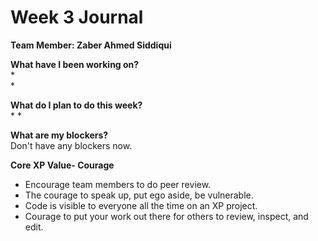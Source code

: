 
# Week 3 Journal

<b>Team Member: Zaber Ahmed Siddiqui</b>

<b>What have I been working on? </b>
<br>
*  
* 
</br>


<b>What do I plan to do this week? </b>
<br>
* 
* 
<br>


<b>What are my blockers? </b>
<br>
Don't have any blockers now.
</br>

<b>Core XP Value- Courage </b>
<br>
* Encourage team members to do peer review.
* The courage to speak up, put ego aside, be vulnerable. 
* Code is visible to everyone all the time on an XP project.
* Courage to put your work out there for others to review, inspect, and edit.
</br>
